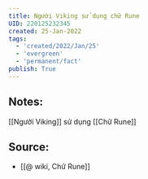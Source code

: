 ```yaml
---
title: Người Viking sử dụng chữ Rune
UID: 220125232345
created: 25-Jan-2022
tags:
  - 'created/2022/Jan/25'
  - 'evergreen'
  - 'permanent/fact'
publish: True
---
```

## Notes:
[[Người Viking]] sử dụng [[Chữ Rune]]

## Source:
- [[@ wiki, Chữ Rune]]


